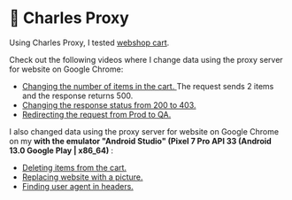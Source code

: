 # 🍶 Charles Proxy

Using Charles Proxy, I tested <a href="http://demowebshop.tricentis.com/cart"> webshop cart</a>. 

Check out the following videos where I change data using the proxy server for website on Google Chrome: 
<ul>
<li>  <a href="https://drive.google.com/file/d/1OJbsb0D4UGzqbRX8ZICzeFdSL4a3LMHM/view?usp=drive_link">Changing the number of items in the cart. </a>  The request sends 2 items and the response returns 500. </li> 
<li>  <a href="https://drive.google.com/file/d/1w_ImcYk9t_GgfbM2gYF-eAxefqEE99lg/view?usp=drive_link"> Changing the response status from 200 to 403. </a>  </li> 
<li>  <a href="https://drive.google.com/file/d/1gjdCLA6ZZJEzKj57EYYzg-dsssjEcGu-/view?usp=drive_link">Redirecting the request from Prod to QA.</a> </li> 
 </ul>
 
I also changed data using the proxy server for website on Google Chrome on my <b> with the emulator "Android Studio" (Pixel 7 Pro API 33 (Android 13.0 Google Play | x86_64) </b>: 
<ul>
<li>  <a href="https://drive.google.com/file/d/1bR0Oafc64AU9Lhx0eHME5rFVJPIH5Qlt/view?usp=drive_link"> Deleting items from the cart. </li> 
<li>  <a href="https://drive.google.com/file/d/1CMoeQtrj1S4Q9KqcQeho29aEB5TqVl46/view?usp=drive_link"> Replacing website with a picture. </a>  </li> 
<li>  <a href="https://drive.google.com/file/d/1W3f_JkeZZyEOmidZ_pnXi-hOhWOXnVWx/view?usp=drive_link"> Finding user agent in headers.</a> </li> 
 </ul>
